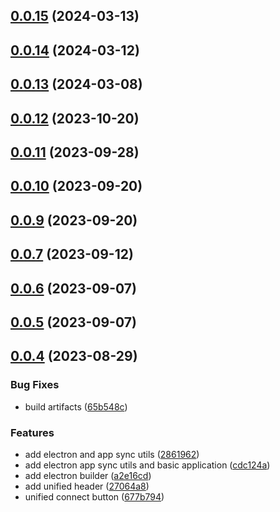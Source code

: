 ## [0.0.15](https://github.com/Chia-Network/core-registry-ui/compare/0.0.14...0.0.15) (2024-03-13)



## [0.0.14](https://github.com/Chia-Network/core-registry-ui/compare/0.0.13...0.0.14) (2024-03-12)



## [0.0.13](https://github.com/Chia-Network/core-registry-ui/compare/0.0.12...0.0.13) (2024-03-08)



## [0.0.12](https://github.com/Chia-Network/core-registry-ui/compare/0.0.11...0.0.12) (2023-10-20)



## [0.0.11](https://github.com/Chia-Network/core-registry-ui/compare/0.0.10...0.0.11) (2023-09-28)



## [0.0.10](https://github.com/Chia-Network/core-registry-ui/compare/0.0.9...0.0.10) (2023-09-20)



## [0.0.9](https://github.com/Chia-Network/core-registry-ui/compare/0.0.7...0.0.9) (2023-09-20)



## [0.0.7](https://github.com/Chia-Network/core-registry-ui/compare/0.0.6...0.0.7) (2023-09-12)



## [0.0.6](https://github.com/Chia-Network/core-registry-ui/compare/0.0.5...0.0.6) (2023-09-07)



## [0.0.5](https://github.com/Chia-Network/core-registry-ui/compare/0.0.4...0.0.5) (2023-09-07)



## [0.0.4](https://github.com/Chia-Network/core-registry-ui/compare/2861962654170487d5ce9833f315bbd4d890cbed...0.0.4) (2023-08-29)


### Bug Fixes

* build artifacts ([65b548c](https://github.com/Chia-Network/core-registry-ui/commit/65b548c6024bdf7dddefac4eceaa485f2467f8be))


### Features

* add electron and app sync utils ([2861962](https://github.com/Chia-Network/core-registry-ui/commit/2861962654170487d5ce9833f315bbd4d890cbed))
* add electron app sync utils and basic application ([cdc124a](https://github.com/Chia-Network/core-registry-ui/commit/cdc124aca1fac280c4dcd117df76c849db0405c5))
* add electron builder ([a2e16cd](https://github.com/Chia-Network/core-registry-ui/commit/a2e16cd279fdb80454bba44a30f950bd85e1d792))
* add unified header ([27064a8](https://github.com/Chia-Network/core-registry-ui/commit/27064a808fc9f3d7f03252a2afec5473040c8859))
* unified connect button ([677b794](https://github.com/Chia-Network/core-registry-ui/commit/677b79447c0b319fc68d2374269a669ce1520ac5))



